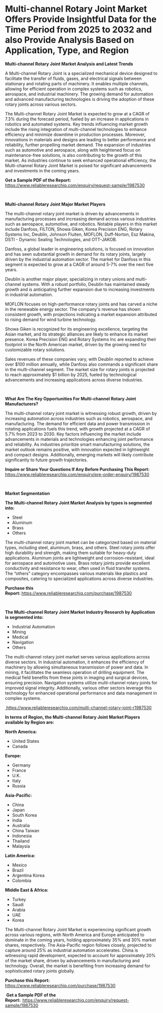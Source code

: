 <p><h1>Multi-channel Rotary Joint Market Offers Provide Insightful Data for the Time Period from 2025 to 2032 and also Provide Analysis Based on Application, Type, and Region</h1></p><p><strong>Multi-channel Rotary Joint Market Analysis and Latest Trends</strong></p>
<p><p>A Multi-channel Rotary Joint is a specialized mechanical device designed to facilitate the transfer of fluids, gases, and electrical signals between stationary and rotating parts of machinery. It enables multiple channels, allowing for efficient operation in complex systems such as robotics, aerospace, and industrial machinery. The growing demand for automation and advanced manufacturing technologies is driving the adoption of these rotary joints across various sectors. </p><p>The Multi-channel Rotary Joint Market is expected to grow at a CAGR of 7.3% during the forecast period, fueled by an increase in applications in robotics and automated systems. Key trends influencing market growth include the rising integration of multi-channel technologies to enhance efficiency and minimize downtime in production processes. Moreover, innovations in materials and designs are leading to better performance and reliability, further propelling market demand. The expansion of industries such as automotive and aerospace, along with heightened focus on maintenance-free solutions, is also contributing to the growth of this market. As industries continue to seek enhanced operational efficiency, the Multi-channel Rotary Joint Market is poised for significant advancements and investments in the coming years.</p></p>
<p><strong>Get a Sample PDF of the Report:&nbsp;</strong> <a href="https://www.reliableresearchiq.com/enquiry/request-sample/1987530?utm_campaign=3123&utm_medium=2&utm_source=Github&utm_content=ia&utm_term=12042025&utm_id=multi-channel-rotary-joint">https://www.reliableresearchiq.com/enquiry/request-sample/1987530</a></p>
<p>&nbsp;</p>
<p><strong>Multi-channel Rotary Joint Major Market Players</strong></p>
<p><p>The multi-channel rotary joint market is driven by advancements in manufacturing processes and increasing demand across various industries such as aerospace, automotive, and robotics. Notable players in this market include Danfoss, FILTON, Showa Giken, Korea Precision ENG, Rotary Systems Inc, Deublin, Johnson Fluiten, MOFLON, Duff-Norton, Esz Makina, DSTI - Dynamic Sealing Technologies, and OTT-JAKOB.</p><p>Danfoss, a global leader in engineering solutions, is focused on innovation and has seen substantial growth in demand for its rotary joints, largely driven by the industrial automation sector. The market for Danfoss in this segment is expected to grow at a CAGR of around 5-7% over the next five years.</p><p>Deublin is another major player, specializing in rotary unions and multi-channel systems. With a robust portfolio, Deublin has maintained steady growth and is anticipating further expansion due to increasing investments in industrial automation.</p><p>MOFLON focuses on high-performance rotary joints and has carved a niche in the renewable energy sector. The company's revenue has shown consistent growth, with projections indicating a market expansion attributed to rising demand for wind turbine technology.</p><p>Showa Giken is recognized for its engineering excellence, targeting the Asian market, and its strategic alliances are likely to enhance its market presence. Korea Precision ENG and Rotary Systems Inc are expanding their footprint in the North American market, driven by the growing need for customizable rotary solutions.</p><p>Sales revenues of these companies vary, with Deublin reported to achieve over $100 million annually, while Danfoss also commands a significant share in the multi-channel segment. The market size for rotary joints is projected to reach approximately $1 billion by 2025, fueled by technological advancements and increasing applications across diverse industries.</p></p>
<p>&nbsp;</p>
<p><strong>What Are The Key Opportunities For Multi-channel Rotary Joint Manufacturers?</strong></p>
<p><p>The multi-channel rotary joint market is witnessing robust growth, driven by increasing automation across industries such as robotics, aerospace, and manufacturing. The demand for efficient data and power transmission in rotating applications fuels this trend, with growth projected at a CAGR of 5.7% from 2023 to 2030. Key factors influencing the market include advancements in materials and technologies enhancing joint performance and reliability. As industries prioritize smart manufacturing solutions, the market outlook remains positive, with innovation expected in lightweight and compact designs. Additionally, emerging markets will likely contribute significantly to future growth trajectories.</p></p>
<p><strong>Inquire or Share Your Questions If Any Before Purchasing This Report:</strong> <a href="https://www.reliableresearchiq.com/enquiry/pre-order-enquiry/1987530?utm_campaign=3123&utm_medium=2&utm_source=Github&utm_content=ia&utm_term=12042025&utm_id=multi-channel-rotary-joint">https://www.reliableresearchiq.com/enquiry/pre-order-enquiry/1987530</a></p>
<p>&nbsp;</p>
<p><strong>Market Segmentation</strong></p>
<p><strong>The Multi-channel Rotary Joint Market Analysis by types is segmented into:</strong></p>
<p><ul><li>Steel</li><li>Aluminum</li><li>Brass</li><li>Others</li></ul></p>
<p><p>The multi-channel rotary joint market can be categorized based on material types, including steel, aluminum, brass, and others. Steel rotary joints offer high durability and strength, making them suitable for heavy-duty applications. Aluminum joints are lightweight and corrosion-resistant, ideal for aerospace and automotive uses. Brass rotary joints provide excellent conductivity and resistance to wear, often used in fluid transfer systems. The “others” category encompasses various materials like plastics and composites, catering to specialized applications across diverse industries.</p></p>
<p><strong>Purchase this Report:&nbsp;</strong><a href="https://www.reliableresearchiq.com/purchase/1987530?utm_campaign=3123&utm_medium=2&utm_source=Github&utm_content=ia&utm_term=12042025&utm_id=multi-channel-rotary-joint">https://www.reliableresearchiq.com/purchase/1987530</a></p>
<p>&nbsp;</p>
<p><strong>The Multi-channel Rotary Joint Market Industry Research by Application is segmented into:</strong></p>
<p><ul><li>Industrial Automation</li><li>Mining</li><li>Medical</li><li>Navigation</li><li>Others</li></ul></p>
<p><p>The multi-channel rotary joint market serves various applications across diverse sectors. In industrial automation, it enhances the efficiency of machinery by allowing simultaneous transmission of power and data. In mining, it facilitates the seamless operation of drilling equipment. The medical field benefits from these joints in imaging and surgical devices, ensuring precision. Navigation systems utilize multi-channel rotary joints for improved signal integrity. Additionally, various other sectors leverage this technology for enhanced operational performance and data management in complex systems.</p></p>
<p><a href="https://www.reliableresearchiq.com/multi-channel-rotary-joint-r1987530?utm_campaign=3123&utm_medium=2&utm_source=Github&utm_content=ia&utm_term=12042025&utm_id=multi-channel-rotary-joint">&nbsp;https://www.reliableresearchiq.com/multi-channel-rotary-joint-r1987530</a></p>
<p><strong>In terms of Region, the Multi-channel Rotary Joint Market Players available by Region are:</strong></p>
<p>
    <p> <strong> North America: </strong>
        <ul>
            <li>United States</li>
            <li>Canada</li>
        </ul>
        </p> 
    <p> <strong> Europe: </strong>
        <ul>
            <li>Germany</li>
            <li>France</li>
            <li>U.K.</li>
            <li>Italy</li>
            <li>Russia</li>
        </ul>
        </p> 
    <p> <strong> Asia-Pacific: </strong>
        <ul>
            <li>China</li>
            <li>Japan</li>
            <li>South Korea</li>
            <li>India</li>
            <li>Australia</li>
            <li>China Taiwan</li>
            <li>Indonesia</li>
            <li>Thailand</li>
            <li>Malaysia</li>
        </ul>
        </p> 
    <p> <strong> Latin America: </strong>
        <ul>
            <li>Mexico</li>
            <li>Brazil</li>
            <li>Argentina Korea</li>
            <li>Colombia</li>
        </ul>
        </p> 
    <p> <strong> Middle East & Africa: </strong>
        <ul>
            <li>Turkey</li>
            <li>Saudi</li>
            <li>Arabia</li>
            <li>UAE</li>
            <li>Korea</li>
        </ul>
    </p>
    </p>
<p><p>The Multi-channel Rotary Joint Market is experiencing significant growth across various regions, with North America and Europe anticipated to dominate in the coming years, holding approximately 35% and 30% market shares, respectively. The Asia-Pacific region follows closely, projected to capture around 25% as industrial automation accelerates. China is witnessing rapid development, expected to account for approximately 20% of the market share, driven by advancements in manufacturing and technology. Overall, the market is benefiting from increasing demand for sophisticated rotary joints globally.</p></p>
<p><strong>Purchase this Report: </strong><a href="https://www.reliableresearchiq.com/purchase/1987530?utm_campaign=3123&utm_medium=2&utm_source=Github&utm_content=ia&utm_term=12042025&utm_id=multi-channel-rotary-joint">https://www.reliableresearchiq.com/purchase/1987530</a></p>
<p>&nbsp;<strong>Get a Sample PDF of the Report:&nbsp;&nbsp;</strong><a href="https://www.reliableresearchiq.com/enquiry/request-sample/1987530?utm_campaign=3123&utm_medium=2&utm_source=Github&utm_content=ia&utm_term=12042025&utm_id=multi-channel-rotary-joint">https://www.reliableresearchiq.com/enquiry/request-sample/1987530</a></p>
<p><strong></strong></p>
<p><p></p><p></p><p></p></p>